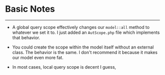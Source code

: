 # Basic Notes

---

- A global query scope effectively changes our `model::all` method to whatever we set it to.
I just added an `AutScope.php` file which implements that behavior.

- You could create the scope within the model itself without an external class. The behavior is the same. I don't recommend it because it makes our model even more fat.

- In most cases, local query scope is decent I guess, 
